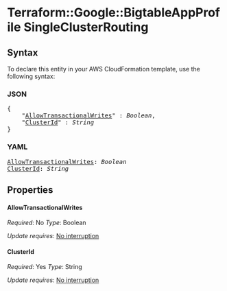 # Terraform::Google::BigtableAppProfile SingleClusterRouting

## Syntax

To declare this entity in your AWS CloudFormation template, use the following syntax:

### JSON

<pre>
{
    "<a href="#allowtransactionalwrites" title="AllowTransactionalWrites">AllowTransactionalWrites</a>" : <i>Boolean</i>,
    "<a href="#clusterid" title="ClusterId">ClusterId</a>" : <i>String</i>
}
</pre>

### YAML

<pre>
<a href="#allowtransactionalwrites" title="AllowTransactionalWrites">AllowTransactionalWrites</a>: <i>Boolean</i>
<a href="#clusterid" title="ClusterId">ClusterId</a>: <i>String</i>
</pre>

## Properties

#### AllowTransactionalWrites

_Required_: No
_Type_: Boolean

_Update requires_: [No interruption](https://docs.aws.amazon.com/AWSCloudFormation/latest/UserGuide/using-cfn-updating-stacks-update-behaviors.html#update-no-interrupt)

#### ClusterId

_Required_: Yes
_Type_: String

_Update requires_: [No interruption](https://docs.aws.amazon.com/AWSCloudFormation/latest/UserGuide/using-cfn-updating-stacks-update-behaviors.html#update-no-interrupt)

